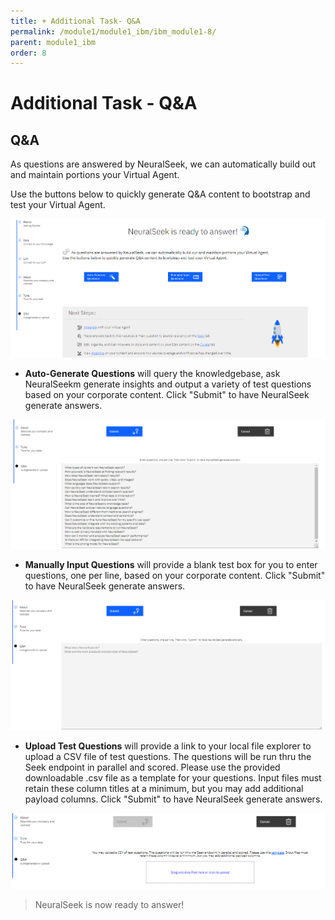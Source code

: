 ```yaml
---
title: + Additional Task- Q&A
permalink: /module1/module1_ibm/ibm_module1-8/
parent: module1_ibm
order: 8
---
```


# Additional Task - Q&A

## Q&A

As questions are answered by NeuralSeek, we can automatically build out and maintain portions your Virtual Agent.

Use the buttons below to quickly generate Q&A content to bootstrap and test your Virtual Agent.

![image3](images/1.5.3.png) 

- **Auto-Generate Questions** will query the knowledgebase, ask NeuralSeekm generate insights and output a variety of test questions based on your corporate content. Click "Submit" to have NeuralSeek generate answers. 

![image3](images/1.5.4.png) 

- **Manually Input Questions** will provide a blank test box for you to enter questions, one per line, based on your corporate content. Click "Submit" to have NeuralSeek generate answers. 

![image4](images/1.5.6.png)

- **Upload Test Questions** will provide a link to your local file explorer to upload a CSV file of test questions. The questions will be run thru the Seek endpoint in parallel and scored. Please use the provided downloadable .csv file as a template for your questions.  Input files must retain these column titles at a minimum, but you may add additional payload columns. Click "Submit" to have NeuralSeek generate answers. 

![image5](images/1.5.8.png)

> NeuralSeek is now ready to answer!
